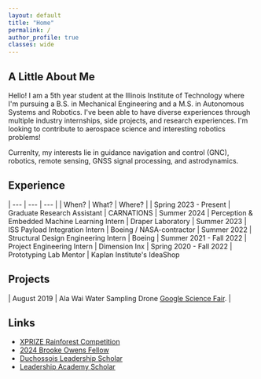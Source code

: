 ```yaml
---
layout: default
title: "Home"
permalink: /
author_profile: true
classes: wide
---
```


## A Little About Me

Hello! I am a 5th year student at the Illinois Institute of Technology where I'm pursuing a B.S. in Mechanical Engineering and a M.S. in Autonomous Systems and Robotics. I've been able to have diverse experiences through multiple industry internships, side projects, and research experiences. I'm  looking to contribute to aerospace science and interesting robotics problems!

Currenlty, my interests lie in guidance navigation and control (GNC), robotics, remote sensing, GNSS signal processing, and astrodynamics.


## Experience

| --- | --- | --- |
| When? | What? | Where? |
| Spring 2023 - Present | Graduate Research Assistant | CARNATIONS
| Summer 2024 | Perception & Embedded Machine Learning Intern | Draper Laboratory
| Summer 2023 | ISS Payload Integration Intern | Boeing / NASA-contractor
| Summer 2022 | Structural Design Engineering Intern | Boeing
| Summer 2021 - Fall 2022 | Project Engineering Intern | Dimension Inx
| Spring 2020 - Fall 2022 | Prototyping Lab Mentor | Kaplan Institute's IdeaShop

## Projects

| August 2019 | Ala Wai Water Sampling Drone [Google Science Fair](https://docs.google.com/document/d/1FGzSfnp2zuVKmPPtwzLVtMwds_XQvdzqqtjjxj53nM0/edit?usp=sharing). |

## Links

- [XPRIZE Rainforest Competition](https://www.iit.edu/news/team-led-illinois-tech-professor-returns-amazon-after-competing-xprize-rainforest-finals)
- [2024 Brooke Owens Fellow](https://www.brookeowensfellowship.org/naia-lum)
- [Duchossois Leadership Scholar](https://sites.google.com/hawk.iit.edu/duchossois-leadership-scholars)
- [Leadership Academy Scholar](https://www.iit.edu/leadership-studies/ma-and-lila-self-leadership-academy/scholars)
